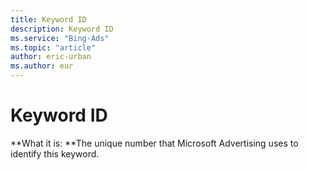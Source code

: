 ```yaml
---
title: Keyword ID
description: Keyword ID
ms.service: "Bing-Ads"
ms.topic: "article"
author: eric-urban
ms.author: eur
---
```


# Keyword ID

**What it is: **The unique number that Microsoft Advertising uses to identify this keyword.


